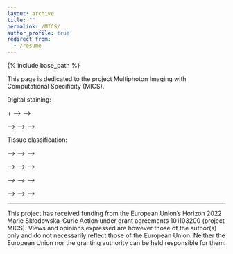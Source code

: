 ```yaml
---
layout: archive
title: ""
permalink: /MICS/
author_profile: true
redirect_from:
  - /resume
---
```


{% include base_path %}

This page is dedicated to the project Multiphoton Imaging with Computational Specificity (MICS).

Digital staining: 

<i class="fa-solid fa-bacteria fa-2xl"></i> + <i class="fa-solid fa-flask-vial fa-2xl"></i> --> <i class="fa-solid fa-bacteria fa-2xl" style="color: #00ff00;"></i> --> <i class="fa-solid fa-microscope fa-2xl"></i> 

<i class="fa-solid fa-bacteria fa-2xl"></i> --> <i class="fa-solid fa-microscope fa-2xl"></i> --> <i class="fa-solid fa-microchip fa-2xl"></i> --> <i class="fa-solid fa-bacteria fa-2xl" style="color: #00ff00;"></i>

Tissue classification:

<i class="fa-solid fa-lungs fa-2xl"></i> -->  <i class="fa-solid fa-microscope fa-2xl"></i> --> <i class="fa-solid fa-user-doctor fa-2xl"></i>  --> <i class="fa-solid fa-check fa-xl" style="color: #008000;"></i>

<i class="fa-solid fa-lungs-virus fa-2xl"></i> -->  <i class="fa-solid fa-microscope fa-2xl"></i> --> <i class="fa-solid fa-user-doctor fa-2xl"></i>  --> <i class="fa-solid fa-x fa-xl" style="color: #800040;"></i>

<i class="fa-solid fa-lungs fa-2xl"></i> -->  <i class="fa-solid fa-microscope fa-2xl"></i> --> <i class="fa-solid fa-microchip fa-2xl"></i>  --> <i class="fa-solid fa-check fa-xl" style="color: #008000;"></i>

<i class="fa-solid fa-lungs-virus fa-2xl"></i> -->  <i class="fa-solid fa-microscope fa-2xl"></i> --> <i class="fa-solid fa-microchip fa-2xl"></i>  --> <i class="fa-solid fa-x fa-xl" style="color: #800040;"></i>

________________________
This project has received funding from the European Union’s Horizon 2022 Marie Skłodowska-Curie Action under grant agreements 101103200 (project MICS). Views and opinions expressed are however those of the author(s) only
and do not necessarily reflect those of the European Union. Neither
the European Union nor the granting authority can be held responsible for them.

